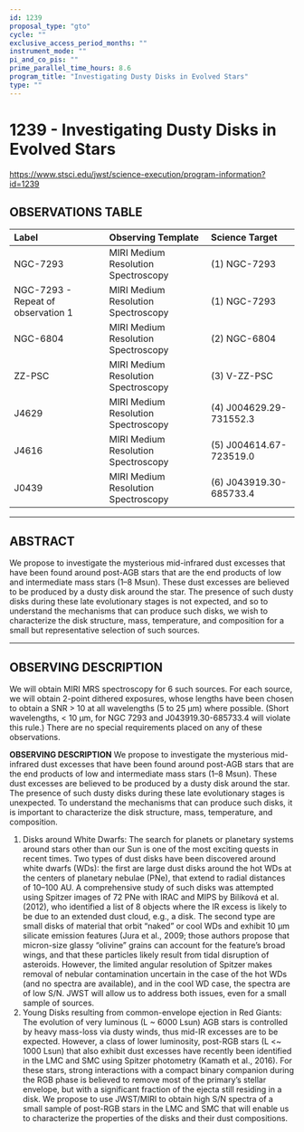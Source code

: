 ```yaml
---
id: 1239
proposal_type: "gto"
cycle: ""
exclusive_access_period_months: ""
instrument_mode: ""
pi_and_co_pis: ""
prime_parallel_time_hours: 8.6
program_title: "Investigating Dusty Disks in Evolved Stars"
type: ""
---
```

# 1239 - Investigating Dusty Disks in Evolved Stars
https://www.stsci.edu/jwst/science-execution/program-information?id=1239
## OBSERVATIONS TABLE
| Label                       | Observing Template                 | Science Target              |
| :-------------------------- | :--------------------------------- | :-------------------------- |
| NGC-7293                    | MIRI Medium Resolution Spectroscopy | (1) NGC-7293                |
| NGC-7293 - Repeat of observation 1 | MIRI Medium Resolution Spectroscopy | (1) NGC-7293                |
| NGC-6804                    | MIRI Medium Resolution Spectroscopy | (2) NGC-6804                |
| ZZ-PSC                      | MIRI Medium Resolution Spectroscopy | (3) V-ZZ-PSC                |
| J4629                       | MIRI Medium Resolution Spectroscopy | (4) J004629.29-731552.3     |
| J4616                       | MIRI Medium Resolution Spectroscopy | (5) J004614.67-723519.0     |
| J0439                       | MIRI Medium Resolution Spectroscopy | (6) J043919.30-685733.4     |

---

## ABSTRACT

We propose to investigate the mysterious mid-infrared dust excesses that have been found around post-AGB stars that are the end products of low and intermediate mass stars (1–8 Msun). These dust excesses are believed to be produced by a dusty disk around the star. The presence of such dusty disks during these late evolutionary stages is not expected, and so to understand the mechanisms that can produce such disks, we wish to characterize the disk structure, mass, temperature, and composition for a small but representative selection of such sources.

---

## OBSERVING DESCRIPTION

We will obtain MIRI MRS spectroscopy for 6 such sources. For each source, we will obtain 2-point dithered exposures, whose lengths have been chosen to obtain a SNR > 10 at all wavelengths (5 to 25 µm) where possible. (Short wavelengths, < 10 µm, for NGC 7293 and J043919.30-685733.4 will violate this rule.) There are no special requirements placed on any of these observations.

**OBSERVING DESCRIPTION**
We propose to investigate the mysterious mid-infrared dust excesses that have been found around post-AGB stars that are the end products of low and intermediate mass stars (1–8 Msun). These dust excesses are believed to be produced by a dusty disk around the star. The presence of such dusty disks during these late evolutionary stages is unexpected. To understand the mechanisms that can produce such disks, it is important to characterize the disk structure, mass, temperature, and composition.

1. Disks around White Dwarfs: The search for planets or planetary systems around stars other than our Sun is one of the most exciting quests in recent times. Two types of dust disks have been discovered around white dwarfs (WDs): the first are large dust disks around the hot WDs at the centers of planetary nebulae (PNe), that extend to radial distances of 10–100 AU. A comprehensive study of such disks was attempted using Spitzer images of 72 PNe with IRAC and MIPS by Bilíková et al. (2012), who identified a list of 8 objects where the IR excess is likely to be due to an extended dust cloud, e.g., a disk. The second type are small disks of material that orbit “naked” or cool WDs and exhibit 10 µm silicate emission features (Jura et al., 2009; those authors propose that micron-size glassy “olivine” grains can account for the feature’s broad wings, and that these particles likely result from tidal disruption of asteroids. However, the limited angular resolution of Spitzer makes removal of nebular contamination uncertain in the case of the hot WDs (and no spectra are available), and in the cool WD case, the spectra are of low S/N. JWST will allow us to address both issues, even for a small sample of sources.
2. Young Disks resulting from common-envelope ejection in Red Giants: The evolution of very luminous (L ~ 6000 Lsun) AGB stars is controlled by heavy mass-loss via dusty winds, thus mid-IR excesses are to be expected. However, a class of lower luminosity, post-RGB stars (L <~ 1000 Lsun) that also exhibit dust excesses have recently been identified in the LMC and SMC using Spitzer photometry (Kamath et al., 2016). For these stars, strong interactions with a compact binary companion during the RGB phase is believed to remove most of the primary’s stellar envelope, but with a significant fraction of the ejecta still residing in a disk. We propose to use JWST/MIRI to obtain high S/N spectra of a small sample of post-RGB stars in the LMC and SMC that will enable us to characterize the properties of the disks and their dust compositions.